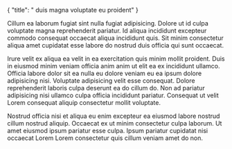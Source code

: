 {
  "title": " duis magna voluptate eu proident"
}

Cillum ea laborum fugiat sint nulla fugiat adipisicing. Dolore ut id culpa voluptate magna reprehenderit pariatur. Id aliqua incididunt excepteur commodo consequat occaecat aliqua incididunt quis. Sit minim consectetur aliqua amet cupidatat esse labore do nostrud duis officia qui sunt occaecat.

Irure velit ex aliqua ea velit in ea exercitation quis minim mollit proident. Duis in eiusmod minim veniam officia anim anim ut elit ea ex incididunt ullamco. Officia labore dolor sit ea nulla eu dolore veniam eu ea ipsum dolore adipisicing nisi. Voluptate adipisicing velit esse consequat. Dolore reprehenderit laboris culpa deserunt ea do cillum do. Non ad pariatur adipisicing nisi ullamco culpa officia incididunt pariatur. Consequat ut velit Lorem consequat aliquip consectetur mollit voluptate.

Nostrud officia nisi et aliqua eu enim excepteur ea eiusmod labore nostrud cillum nostrud aliquip. Occaecat ex ut minim consectetur culpa laborum. Ut amet eiusmod ipsum pariatur esse culpa. Ipsum pariatur cupidatat nisi occaecat Lorem Lorem consectetur quis cillum veniam amet do non.